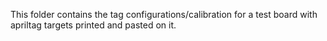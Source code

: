 This folder contains the tag configurations/calibration for a test board with apriltag targets printed and pasted on it.